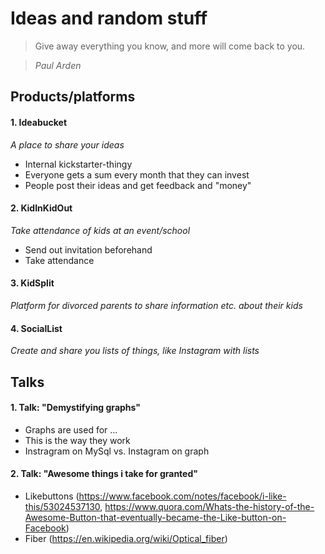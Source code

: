 # Ideas and random stuff

> Give away everything you know, and more will come back to you.

> _Paul Arden_


## Products/platforms

#### 1. Ideabucket
_A place to share your ideas_
- Internal kickstarter-thingy
- Everyone gets a sum every month that they can invest
- People post their ideas and get feedback and "money"

#### 2. KidInKidOut
_Take attendance of kids at an event/school_
- Send out invitation beforehand
- Take attendance

#### 3. KidSplit
_Platform for divorced parents to share information etc. about their kids_

#### 4. SocialList
_Create and share you lists of things, like Instagram with lists_

## Talks

#### 1. Talk: "Demystifying graphs"
- Graphs are used for ...
- This is the way they work
- Instragram on MySql vs. Instagram on graph

#### 2. Talk: "Awesome things i take for granted"
- Likebuttons (https://www.facebook.com/notes/facebook/i-like-this/53024537130, https://www.quora.com/Whats-the-history-of-the-Awesome-Button-that-eventually-became-the-Like-button-on-Facebook)
- Fiber (https://en.wikipedia.org/wiki/Optical_fiber)
